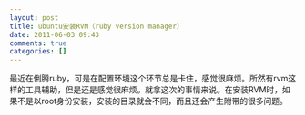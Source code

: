 ```yaml
---
layout: post
title: ubuntu安装RVM（ruby version manager）
date: 2011-06-03 09:43
comments: true
categories: []
---
```

最近在倒腾ruby，可是在配置环境这个环节总是卡住，感觉很麻烦。所然有rvm这样的工具辅助，但是还是感觉很麻烦。就拿这次的事情来说。在安装RVM时，如果不是以root身份安装，安装的目录就会不同，而且还会产生附带的很多问题。
